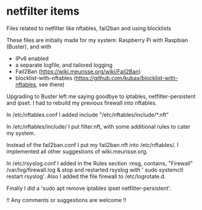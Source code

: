 # netfilter items
Files related to netfilter like nftables, fail2ban and using blocklists

These files are initially made for my system: Raspberry Pi with Raspbian (Buster), and with 
 - IPv6 enabled
 - a separate logfile, and tailored logging
 - Fail2Ban                     (https://wiki.meurisse.org/wiki/Fail2Ban)
 - blocklist-with-nftables      (https://github.com/kubax/blocklist-with-nftables, see there) 
  
Upgrading to Buster left me saying goodbye to iptables, netfilter-persistent and ipset. I had to rebuild my previous firewall into nftables. 

In /etc/nftables.conf I added 
   include "/etc/nftables/include/*.nft"

In /etc/nftables/include/ I put filter.nft, with some additional rules to cater my system. 

Instead of the fail2ban.conf I put my fail2ban.nft into /etc/nftables/. I implemented all other suggestions of wiki.meurisse.org.

In /etc/rsyslog.conf I added in the Rules section 
   :msg, contains, "Firewall"              /var/log/firewall.log
   & stop
and restarted rsyslog with ' sudo systemctl restart rsyslog'. 
Also I added the file firewall to /etc/logrotate.d. 

Finally I did a 'sudo apt remove iptables ipset netfilter-persistent'. 

!! Any comments or suggestions are welcome !!
